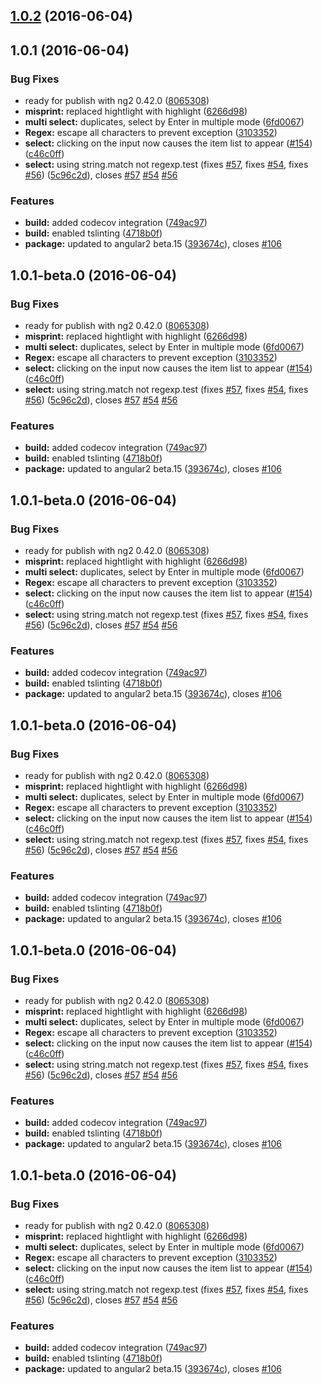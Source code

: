 <a name="1.0.2"></a>
## [1.0.2](https://github.com/loganfreeman/ng2-directives/compare/v1.0.1...v1.0.2) (2016-06-04)



<a name="1.0.1"></a>
## 1.0.1 (2016-06-04)


### Bug Fixes

* ready for publish with ng2 0.42.0 ([8065308](https://github.com/loganfreeman/ng2-directives/commit/8065308))
* **misprint:** replaced hightlight with highlight ([6266d98](https://github.com/loganfreeman/ng2-directives/commit/6266d98))
* **multi select:** duplicates, select by Enter in multiple mode ([6fd0067](https://github.com/loganfreeman/ng2-directives/commit/6fd0067))
* **Regex:** escape all characters to prevent exception ([3103352](https://github.com/loganfreeman/ng2-directives/commit/3103352))
* **select:** clicking on the input now causes the item list to appear ([#154](https://github.com/loganfreeman/ng2-directives/issues/154)) ([c46c0ff](https://github.com/loganfreeman/ng2-directives/commit/c46c0ff))
* **select:** using string.match not regexp.test (fixes [#57](https://github.com/loganfreeman/ng2-directives/issues/57), fixes [#54](https://github.com/loganfreeman/ng2-directives/issues/54), fixes [#56](https://github.com/loganfreeman/ng2-directives/issues/56)) ([5c96c2d](https://github.com/loganfreeman/ng2-directives/commit/5c96c2d)), closes [#57](https://github.com/loganfreeman/ng2-directives/issues/57) [#54](https://github.com/loganfreeman/ng2-directives/issues/54) [#56](https://github.com/loganfreeman/ng2-directives/issues/56)


### Features

* **build:** added codecov integration ([749ac97](https://github.com/loganfreeman/ng2-directives/commit/749ac97))
* **build:** enabled tslinting ([4718b0f](https://github.com/loganfreeman/ng2-directives/commit/4718b0f))
* **package:** updated to angular2 beta.15 ([393674c](https://github.com/loganfreeman/ng2-directives/commit/393674c)), closes [#106](https://github.com/loganfreeman/ng2-directives/issues/106)



<a name="1.0.1-beta.0"></a>
## 1.0.1-beta.0 (2016-06-04)


### Bug Fixes

* ready for publish with ng2 0.42.0 ([8065308](https://github.com/loganfreeman/ng2-directives/commit/8065308))
* **misprint:** replaced hightlight with highlight ([6266d98](https://github.com/loganfreeman/ng2-directives/commit/6266d98))
* **multi select:** duplicates, select by Enter in multiple mode ([6fd0067](https://github.com/loganfreeman/ng2-directives/commit/6fd0067))
* **Regex:** escape all characters to prevent exception ([3103352](https://github.com/loganfreeman/ng2-directives/commit/3103352))
* **select:** clicking on the input now causes the item list to appear ([#154](https://github.com/loganfreeman/ng2-directives/issues/154)) ([c46c0ff](https://github.com/loganfreeman/ng2-directives/commit/c46c0ff))
* **select:** using string.match not regexp.test (fixes [#57](https://github.com/loganfreeman/ng2-directives/issues/57), fixes [#54](https://github.com/loganfreeman/ng2-directives/issues/54), fixes [#56](https://github.com/loganfreeman/ng2-directives/issues/56)) ([5c96c2d](https://github.com/loganfreeman/ng2-directives/commit/5c96c2d)), closes [#57](https://github.com/loganfreeman/ng2-directives/issues/57) [#54](https://github.com/loganfreeman/ng2-directives/issues/54) [#56](https://github.com/loganfreeman/ng2-directives/issues/56)


### Features

* **build:** added codecov integration ([749ac97](https://github.com/loganfreeman/ng2-directives/commit/749ac97))
* **build:** enabled tslinting ([4718b0f](https://github.com/loganfreeman/ng2-directives/commit/4718b0f))
* **package:** updated to angular2 beta.15 ([393674c](https://github.com/loganfreeman/ng2-directives/commit/393674c)), closes [#106](https://github.com/loganfreeman/ng2-directives/issues/106)



<a name="1.0.1-beta.0"></a>
## 1.0.1-beta.0 (2016-06-04)


### Bug Fixes

* ready for publish with ng2 0.42.0 ([8065308](https://github.com/loganfreeman/ng2-directives/commit/8065308))
* **misprint:** replaced hightlight with highlight ([6266d98](https://github.com/loganfreeman/ng2-directives/commit/6266d98))
* **multi select:** duplicates, select by Enter in multiple mode ([6fd0067](https://github.com/loganfreeman/ng2-directives/commit/6fd0067))
* **Regex:** escape all characters to prevent exception ([3103352](https://github.com/loganfreeman/ng2-directives/commit/3103352))
* **select:** clicking on the input now causes the item list to appear ([#154](https://github.com/loganfreeman/ng2-directives/issues/154)) ([c46c0ff](https://github.com/loganfreeman/ng2-directives/commit/c46c0ff))
* **select:** using string.match not regexp.test (fixes [#57](https://github.com/loganfreeman/ng2-directives/issues/57), fixes [#54](https://github.com/loganfreeman/ng2-directives/issues/54), fixes [#56](https://github.com/loganfreeman/ng2-directives/issues/56)) ([5c96c2d](https://github.com/loganfreeman/ng2-directives/commit/5c96c2d)), closes [#57](https://github.com/loganfreeman/ng2-directives/issues/57) [#54](https://github.com/loganfreeman/ng2-directives/issues/54) [#56](https://github.com/loganfreeman/ng2-directives/issues/56)


### Features

* **build:** added codecov integration ([749ac97](https://github.com/loganfreeman/ng2-directives/commit/749ac97))
* **build:** enabled tslinting ([4718b0f](https://github.com/loganfreeman/ng2-directives/commit/4718b0f))
* **package:** updated to angular2 beta.15 ([393674c](https://github.com/loganfreeman/ng2-directives/commit/393674c)), closes [#106](https://github.com/loganfreeman/ng2-directives/issues/106)



<a name="1.0.1-beta.0"></a>
## 1.0.1-beta.0 (2016-06-04)


### Bug Fixes

* ready for publish with ng2 0.42.0 ([8065308](https://github.com/loganfreeman/ng2-directives/commit/8065308))
* **misprint:** replaced hightlight with highlight ([6266d98](https://github.com/loganfreeman/ng2-directives/commit/6266d98))
* **multi select:** duplicates, select by Enter in multiple mode ([6fd0067](https://github.com/loganfreeman/ng2-directives/commit/6fd0067))
* **Regex:** escape all characters to prevent exception ([3103352](https://github.com/loganfreeman/ng2-directives/commit/3103352))
* **select:** clicking on the input now causes the item list to appear ([#154](https://github.com/loganfreeman/ng2-directives/issues/154)) ([c46c0ff](https://github.com/loganfreeman/ng2-directives/commit/c46c0ff))
* **select:** using string.match not regexp.test (fixes [#57](https://github.com/loganfreeman/ng2-directives/issues/57), fixes [#54](https://github.com/loganfreeman/ng2-directives/issues/54), fixes [#56](https://github.com/loganfreeman/ng2-directives/issues/56)) ([5c96c2d](https://github.com/loganfreeman/ng2-directives/commit/5c96c2d)), closes [#57](https://github.com/loganfreeman/ng2-directives/issues/57) [#54](https://github.com/loganfreeman/ng2-directives/issues/54) [#56](https://github.com/loganfreeman/ng2-directives/issues/56)


### Features

* **build:** added codecov integration ([749ac97](https://github.com/loganfreeman/ng2-directives/commit/749ac97))
* **build:** enabled tslinting ([4718b0f](https://github.com/loganfreeman/ng2-directives/commit/4718b0f))
* **package:** updated to angular2 beta.15 ([393674c](https://github.com/loganfreeman/ng2-directives/commit/393674c)), closes [#106](https://github.com/loganfreeman/ng2-directives/issues/106)



<a name="1.0.1-beta.0"></a>
## 1.0.1-beta.0 (2016-06-04)


### Bug Fixes

* ready for publish with ng2 0.42.0 ([8065308](https://github.com/loganfreeman/ng2-directives/commit/8065308))
* **misprint:** replaced hightlight with highlight ([6266d98](https://github.com/loganfreeman/ng2-directives/commit/6266d98))
* **multi select:** duplicates, select by Enter in multiple mode ([6fd0067](https://github.com/loganfreeman/ng2-directives/commit/6fd0067))
* **Regex:** escape all characters to prevent exception ([3103352](https://github.com/loganfreeman/ng2-directives/commit/3103352))
* **select:** clicking on the input now causes the item list to appear ([#154](https://github.com/loganfreeman/ng2-directives/issues/154)) ([c46c0ff](https://github.com/loganfreeman/ng2-directives/commit/c46c0ff))
* **select:** using string.match not regexp.test (fixes [#57](https://github.com/loganfreeman/ng2-directives/issues/57), fixes [#54](https://github.com/loganfreeman/ng2-directives/issues/54), fixes [#56](https://github.com/loganfreeman/ng2-directives/issues/56)) ([5c96c2d](https://github.com/loganfreeman/ng2-directives/commit/5c96c2d)), closes [#57](https://github.com/loganfreeman/ng2-directives/issues/57) [#54](https://github.com/loganfreeman/ng2-directives/issues/54) [#56](https://github.com/loganfreeman/ng2-directives/issues/56)


### Features

* **build:** added codecov integration ([749ac97](https://github.com/loganfreeman/ng2-directives/commit/749ac97))
* **build:** enabled tslinting ([4718b0f](https://github.com/loganfreeman/ng2-directives/commit/4718b0f))
* **package:** updated to angular2 beta.15 ([393674c](https://github.com/loganfreeman/ng2-directives/commit/393674c)), closes [#106](https://github.com/loganfreeman/ng2-directives/issues/106)



<a name="1.0.1-beta.0"></a>
## 1.0.1-beta.0 (2016-06-04)


### Bug Fixes

* ready for publish with ng2 0.42.0 ([8065308](https://github.com/loganfreeman/ng2-directives/commit/8065308))
* **misprint:** replaced hightlight with highlight ([6266d98](https://github.com/loganfreeman/ng2-directives/commit/6266d98))
* **multi select:** duplicates, select by Enter in multiple mode ([6fd0067](https://github.com/loganfreeman/ng2-directives/commit/6fd0067))
* **Regex:** escape all characters to prevent exception ([3103352](https://github.com/loganfreeman/ng2-directives/commit/3103352))
* **select:** clicking on the input now causes the item list to appear ([#154](https://github.com/loganfreeman/ng2-directives/issues/154)) ([c46c0ff](https://github.com/loganfreeman/ng2-directives/commit/c46c0ff))
* **select:** using string.match not regexp.test (fixes [#57](https://github.com/loganfreeman/ng2-directives/issues/57), fixes [#54](https://github.com/loganfreeman/ng2-directives/issues/54), fixes [#56](https://github.com/loganfreeman/ng2-directives/issues/56)) ([5c96c2d](https://github.com/loganfreeman/ng2-directives/commit/5c96c2d)), closes [#57](https://github.com/loganfreeman/ng2-directives/issues/57) [#54](https://github.com/loganfreeman/ng2-directives/issues/54) [#56](https://github.com/loganfreeman/ng2-directives/issues/56)


### Features

* **build:** added codecov integration ([749ac97](https://github.com/loganfreeman/ng2-directives/commit/749ac97))
* **build:** enabled tslinting ([4718b0f](https://github.com/loganfreeman/ng2-directives/commit/4718b0f))
* **package:** updated to angular2 beta.15 ([393674c](https://github.com/loganfreeman/ng2-directives/commit/393674c)), closes [#106](https://github.com/loganfreeman/ng2-directives/issues/106)



